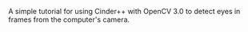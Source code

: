 A simple tutorial for using Cinder++ with OpenCV 3.0 to detect eyes in frames from the computer's camera.